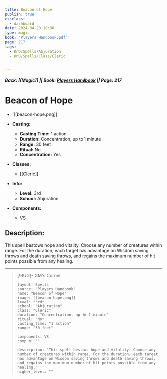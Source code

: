 ```yaml
---
title: Beacon of Hope
publish: true
cssclass:
  - dashboard
date: 2024-04-20 18:30
type: magic
book: "Players Handbook.pdf"
page: 217
tags:
  - DnD/Spells/Abjuration
  - DnD/Spells/Class/Cleric


---
```


##### Back: [[Magic]] || Book: [Players Handbook](https://drive.google.com/drive/folders/1O5bhpYizcIT5xxAoLOuzCRht_PVS7VSG?usp=sharing) || Page: 217

# Beacon of Hope
- ![[beacon-hope.png]]
- **Casting:**
    - **Casting Time:** 1 action
    - **Duration:** Concentration, up to 1 minute
    - **Range:** 30 feet
    - **Ritual:** No
    - **Concentration:** Yes
- **Classes:**
    - [[Cleric]]

- **Info:**
    - **Level:** 3rd
    - **School:** Abjuration
- **Components:**
    - VS


## Description:
This spell bestows hope and vitality. Choose any number of creatures within range. For the duration, each target has advantage on Wisdom saving throws and death saving throws, and regains the maximum number of hit points possible from any healing.



---

> [!BUG]- GM's Corner
>
> ```statblock
> layout: Spells
> source: "Players Handbook"
> name: "Beacon of Hope"
> image: [[beacon-hope.png]]
> level: "3rd"
> school: "Abjuration"
> class: "Cleric"
> duration: "Concentration, up to 1 minute"
> ritual: "No"
> casting_time: "1 action"
> range: "30 feet"
>
> components: VS
> comp_m: ""
>
> description: "This spell bestows hope and vitality. Choose any number of creatures within range. For the duration, each target has advantage on Wisdom saving throws and death saving throws, and regains the maximum number of hit points possible from any healing."
> higher_level: ""
> ```
